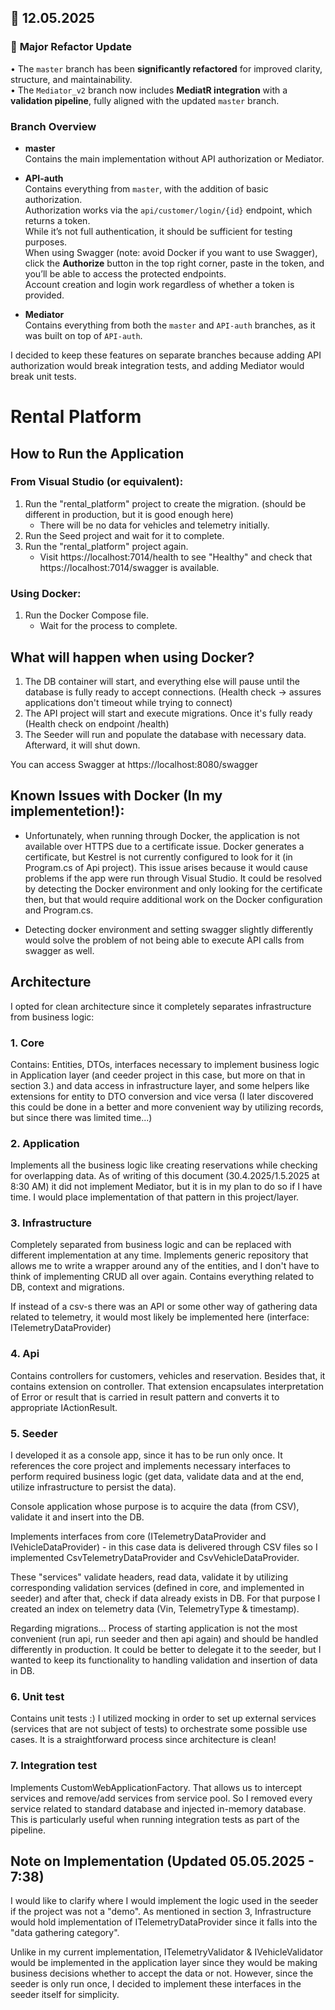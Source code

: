 
## 📅 **12.05.2025**  
### 🔧 **Major Refactor Update**

• The `master` branch has been **significantly refactored** for improved clarity, structure, and maintainability.  
• The `Mediator_v2` branch now includes **MediatR integration** with a **validation pipeline**, fully aligned with the updated `master` branch.


### Branch Overview

- **master**  
  Contains the main implementation without API authorization or Mediator.

- **API-auth**  
  Contains everything from `master`, with the addition of basic authorization.  
  Authorization works via the `api/customer/login/{id}` endpoint, which returns a token.  
  While it’s not full authentication, it should be sufficient for testing purposes.  
  When using Swagger (note: avoid Docker if you want to use Swagger), click the **Authorize** button in the top right corner, paste in the token, and you’ll be able to access the protected endpoints.  
  Account creation and login work regardless of whether a token is provided.

- **Mediator**  
  Contains everything from both the `master` and `API-auth` branches, as it was built on top of `API-auth`.

I decided to keep these features on separate branches because adding API authorization would break integration tests, and adding Mediator would break unit tests.

# Rental Platform

## How to Run the Application

### From Visual Studio (or equivalent):

1. Run the "rental_platform" project to create the migration. (should be different in production, but it is good enough here)
   - There will be no data for vehicles and telemetry initially.
2. Run the Seed project and wait for it to complete.
3. Run the "rental_platform" project again.
   - Visit https://localhost:7014/health to see "Healthy" and check that https://localhost:7014/swagger is available.

### Using Docker:

1. Run the Docker Compose file.
   - Wait for the process to complete.

## What will happen when using Docker?

1. The DB container will start, and everything else will pause until the database is 
   fully ready to accept connections. (Health check -> assures applications don't 
   timeout while trying to connect)
2. The API project will start and execute migrations. Once it's fully ready 
   (Health check on endpoint /health)
3. The Seeder will run and populate the database with necessary data. Afterward, it will shut down.

You can access Swagger at https://localhost:8080/swagger

## Known Issues with Docker (In my implementetion!):

- Unfortunately, when running through Docker, the application is not available over HTTPS 
  due to a certificate issue. Docker generates a certificate, but Kestrel is not 
  currently configured to look for it (in Program.cs of Api project). This issue 
  arises because it would cause problems if the app were run through Visual Studio. 
  It could be resolved by detecting the Docker environment and only looking for the 
  certificate then, but that would require additional work on the Docker configuration 
  and Program.cs.
    
- Detecting docker environment and setting swagger slightly differently would solve the 
  problem of not being able to execute API calls from swagger as well.

## Architecture

I opted for clean architecture since it completely separates infrastructure from business logic:

### 1. Core

Contains: Entities, DTOs, interfaces necessary to implement business logic in Application 
layer (and ceeder project in this case, but more on that in section 3.) and data 
access in infrastructure layer, and some helpers like extensions for entity to DTO 
conversion and vice versa (I later discovered this could be done in a better and 
more convenient way by utilizing records, but since there was limited time...)

### 2. Application

Implements all the business logic like creating reservations while checking for overlapping 
data. As of writing of this document (30.4.2025/1.5.2025 at 8:30 AM) it did not 
implement Mediator, but it is in my plan to do so if I have time. I would place 
implementation of that pattern in this project/layer.

### 3. Infrastructure

Completely separated from business logic and can be replaced with different implementation 
at any time. Implements generic repository that allows me to write a wrapper around 
any of the entities, and I don't have to think of implementing CRUD all over again.
Contains everything related to DB, context and migrations.

If instead of a csv-s there was an API or some other way of gathering data related 
to telemetry, it would most likely be implemented here (interface: ITelemetryDataProvider)

### 4. Api

Contains controllers for customers, vehicles and reservation. Besides that, it contains 
extension on controller. That extension encapsulates interpretation of Error or 
result that is carried in result pattern and converts it to appropriate IActionResult.

### 5. Seeder

I developed it as a console app, since it has to be run only once. It references the 
core project and implements necessary interfaces to perform required business logic 
(get data, validate data and at the end, utilize infrastructure to persist the data).
        
Console application whose purpose is to acquire the data (from CSV), validate it and 
insert into the DB.
        
Implements interfaces from core (ITelemetryDataProvider and IVehicleDataProvider) - 
in this case data is delivered through CSV files so I implemented CsvTelemetryDataProvider 
and CsvVehicleDataProvider. 

These "services" validate headers, read data, validate it by utilizing corresponding 
validation services (defined in core, and implemented in seeder) and after that, check 
if data already exists in DB. For that purpose I created an index on telemetry data 
(Vin, TelemetryType & timestamp).

Regarding migrations... Process of starting application is not the most convenient 
(run api, run seeder and then api again) and should be handled differently in production. 
It could be better to delegate it to the seeder, but I wanted to keep its functionality 
to handling validation and insertion of data in DB.

### 6. Unit test

Contains unit tests :)
I utilized mocking in order to set up external services (services that are not subject 
of tests) to orchestrate some possible use cases.
It is a straightforward process since architecture is clean!

### 7. Integration test

Implements CustomWebApplicationFactory. That allows us to intercept services and 
remove/add services from service pool.
So I removed every service related to standard database and injected in-memory 
database. This is particularly useful when running integration tests as part of 
the pipeline.


## Note on Implementation (Updated 05.05.2025 - 7:38)

I would like to clarify where I would implement the logic used in the seeder if the project was not a "demo". As mentioned in section 3, Infrastructure would hold implementation of ITelemetryDataProvider since it falls into the "data gathering category". 

Unlike in my current implementation, ITelemetryValidator & IVehicleValidator would be implemented in the application layer since they would be making business decisions whether to accept the data or not. However, since the seeder is only run once, I decided to implement these interfaces in the seeder itself for simplicity.

